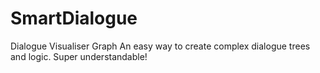 # SmartDialogue
Dialogue Visualiser Graph
An easy way to create complex dialogue trees and logic.
Super understandable!
